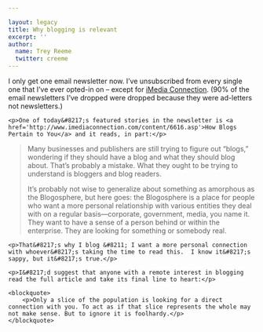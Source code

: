 ```yaml
---

layout: legacy
title: Why blogging is relevant
excerpt: ''
author:
  name: Trey Reeme
  twitter: creeme
---
```


<p>I only get one email newsletter now.  I&#8217;ve unsubscribed from every single one that I&#8217;ve ever opted-in on &#8211; except for <a href='http://www.imediaconnection.com'>iMedia Connection</a>.  (90% of the email newsletters I&#8217;ve dropped were dropped because they were ad-letters not newsletters.)</p>

    <p>One of today&#8217;s featured stories in the newsletter is <a href='http://www.imediaconnection.com/content/6616.asp'>How Blogs Pertain to You</a> and it reads, in part:</p>

<blockquote><p>Many businesses and publishers are still trying to figure out &#8220;blogs,&#8221; wondering if they should have a blog and what they should blog about. That&#8217;s probably a mistake. What they ought to be trying to understand is bloggers and blog readers.</p>

<p>It&#8217;s probably not wise to generalize about something as amorphous as the Blogosphere, but here goes: the Blogosphere is a place for people who want a more personal relationship with various entities they deal with on a regular basis&#8212;corporate, government, media, you name it. They want to have a sense of a person behind or within the enterprise. They are looking for something or somebody real. </p></blockquote>

    <p>That&#8217;s why I blog &#8211; I want a more personal connection with whoever&#8217;s taking the time to read this.  I know it&#8217;s sappy, but it&#8217;s true.</p>

    <p>I&#8217;d suggest that anyone with a remote interest in blogging read the full article and take its final line to heart:</p>

    <blockquote>
        <p>Only a slice of the population is looking for a direct connection with you. To act as if that slice represents the whole may not make sense. But to ignore it is foolhardy.</p>
    </blockquote>